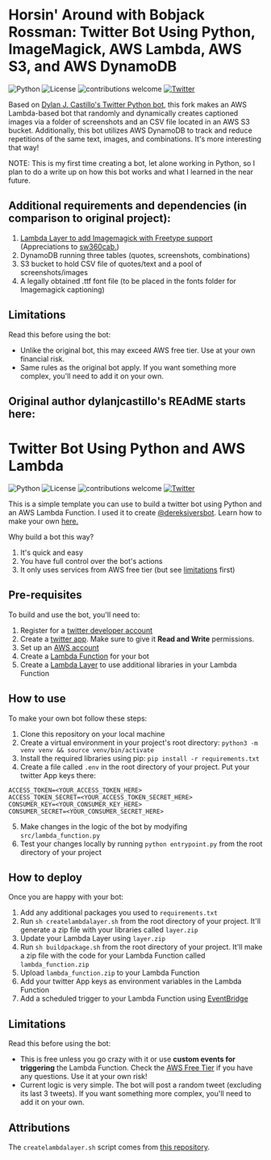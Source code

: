 # Horsin' Around with Bobjack Rossman: Twitter Bot Using Python, ImageMagick, AWS Lambda, AWS S3, and AWS DynamoDB

![Python](https://img.shields.io/badge/Python-v3.8.3-brightgreen) ![License](https://img.shields.io/badge/license-MIT-blue) ![contributions welcome](https://img.shields.io/badge/contributions-welcome-brightgreen.svg?style=flat) [![Twitter](https://img.shields.io/twitter/url/https/twitter.com/bobjackrossman.svg?style=social&label=Follow%20%40bobjackrossman)](https://twitter.com/bobjackrossman)

Based on [Dylan J. Castillo's Twitter Python bot,](https://github.com/dylanjcastillo/twitter-bot-python-aws-lambda) this fork makes an AWS Lambda-based bot that randomly and dynamically creates captioned images via a folder of screenshots and an CSV file located in an AWS S3 bucket. Additionally, this bot utilizes  AWS DynamoDB to track and reduce repetitions of the same text, images, and combinations. It's more interesting that way!  

NOTE: This is my first time creating a bot, let alone working in Python, so I plan to do a write up on how this bot works and what I learned in the near future.

 ## Additional requirements and dependencies (in comparison to original project):
  1. [Lambda Layer to add Imagemagick with Freetype support](https://github.com/sw360cab/imagemagick-aws-lambda-2) (Appreciations to [sw360cab.](https://github.com/sw360cab))
  2. DynamoDB running three tables (quotes, screenshots, combinations)
  3. S3 bucket to hold CSV file of quotes/text and a pool of screenshots/images
  4. A legally obtained .ttf font file (to be placed in the fonts folder for Imagemagick captioning)
 
## Limitations

Read this before using the bot:
 - Unlike the original bot, this may exceed AWS free tier. Use at your own financial risk.
 - Same rules as the original bot apply. If you want something more complex, you'll need to add it on your own.

Original author dylanjcastillo's REAdME starts here: 
---------------------------


# Twitter Bot Using Python and AWS Lambda

![Python](https://img.shields.io/badge/Python-v3.8.3-brightgreen) ![License](https://img.shields.io/badge/license-MIT-blue) ![contributions welcome](https://img.shields.io/badge/contributions-welcome-brightgreen.svg?style=flat) [![Twitter](https://img.shields.io/twitter/url/https/twitter.com/_dylancastillo.svg?style=social&label=Follow%20%40_dylancastillo)](https://twitter.com/_dylancastillo)

This is a simple template you can use to build a twitter bot using Python and an AWS Lambda Function. I used it to create [@dereksiversbot](https://twitter.com/dereksiversbot). Learn how to make your own [here.](https://dylancastillo.co/how-to-make-a-twitter-bot-for-free/)
 
Why build a bot this way?
 
 1. It's quick and easy 
 2. You have full control over the bot's actions
 3. It only uses services from AWS free tier (but see [limitations](#limitations) first)
 
## Pre-requisites

To build and use the bot, you'll need to:
 
 1. Register for a [twitter developer account](https://developer.twitter.com/en)  
 2. Create a [twitter app](https://developer.twitter.com/en/portal/projects-and-apps). Make sure to give it **Read and Write** permissions.
 3. Set up an [AWS account](https://aws.amazon.com/)
 4. Create a [Lambda Function](https://docs.aws.amazon.com/lambda/latest/dg/getting-started-create-function.html) for your bot
 5. Create a [Lambda Layer](https://medium.com/@adhorn/getting-started-with-aws-lambda-layers-for-python-6e10b1f9a5d) to use additional libraries in your Lambda Function 
 
## How to use

To make your own bot follow these steps:

1. Clone this repository on your local machine
2. Create a virtual environment in your project's root directory: `python3 -m venv venv && source venv/bin/activate`
3. Install the required libraries using pip: `pip install -r requirements.txt`
4. Create a file called `.env` in the root directory of your project. Put your twitter App keys there:
```
ACCESS_TOKEN=<YOUR_ACCESS_TOKEN_HERE>
ACCESS_TOKEN_SECRET=<YOUR_ACCESS_TOKEN_SECRET_HERE>
CONSUMER_KEY=<YOUR_CONSUMER_KEY_HERE>
CONSUMER_SECRET=<YOUR_CONSUMER_SECRET_HERE>
```
5. Make changes in the logic of the bot by modyifing `src/lambda_function.py`
6. Test your changes locally by running `python entrypoint.py` from the root directory of your project

## How to deploy

Once you are happy with your bot:

1. Add any additional packages you used to `requirements.txt`
2. Run `sh createlambdalayer.sh` from the root directory of your project. It'll generate a zip file with your libraries called `layer.zip`
3. Update your Lambda Layer using `layer.zip`
4. Run `sh buildpackage.sh` from the root directory of your project. It'll make a zip file with the code for your Lambda Function called `lambda_function.zip`
5. Upload `lambda_function.zip` to your Lambda Function
6. Add your twitter App keys as environment variables in the Lambda Function
7. Add a scheduled trigger to your Lambda Function using [EventBridge](https://docs.aws.amazon.com/eventbridge/latest/userguide/run-lambda-schedule.html) 

## Limitations

Read this before using the bot:

- This is free unless you go crazy with it or use **custom events for triggering** the Lambda Function. Check the [AWS Free Tier](https://aws.amazon.com/free/) if you have any questions. Use it at your own risk!
- Current logic is very simple. The bot will post a random tweet (excluding its last 3 tweets). If you want something more complex, you'll need to add it on your own.

## Attributions

The `createlambdalayer.sh` script comes from [this repository](https://github.com/aws-samples/aws-lambda-layer-create-script).

